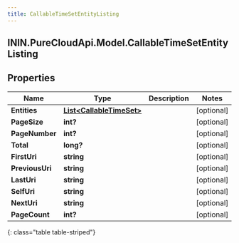 ```yaml
---
title: CallableTimeSetEntityListing
---
```

## ININ.PureCloudApi.Model.CallableTimeSetEntityListing

## Properties

|Name | Type | Description | Notes|
|------------ | ------------- | ------------- | -------------|
| **Entities** | [**List&lt;CallableTimeSet&gt;**](CallableTimeSet.html) |  | [optional] |
| **PageSize** | **int?** |  | [optional] |
| **PageNumber** | **int?** |  | [optional] |
| **Total** | **long?** |  | [optional] |
| **FirstUri** | **string** |  | [optional] |
| **PreviousUri** | **string** |  | [optional] |
| **LastUri** | **string** |  | [optional] |
| **SelfUri** | **string** |  | [optional] |
| **NextUri** | **string** |  | [optional] |
| **PageCount** | **int?** |  | [optional] |
{: class="table table-striped"}


